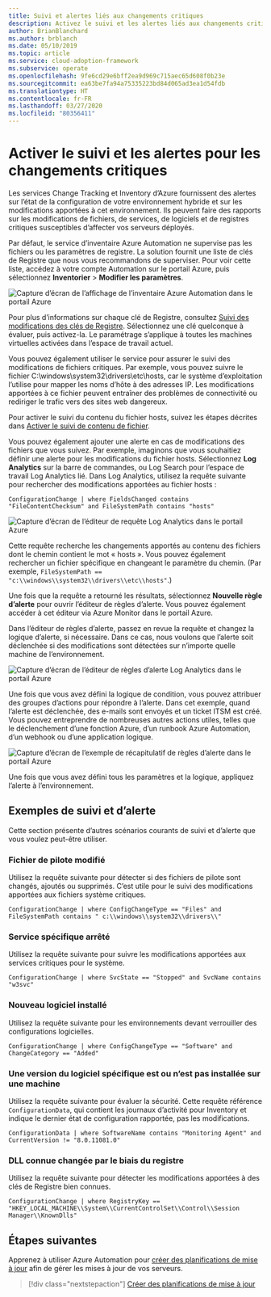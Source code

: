 ```yaml
---
title: Suivi et alertes liés aux changements critiques
description: Activez le suivi et les alertes liés aux changements critiques dans votre environnement hybride avec les services Change Tracking et Inventory d’Azure.
author: BrianBlanchard
ms.author: brblanch
ms.date: 05/10/2019
ms.topic: article
ms.service: cloud-adoption-framework
ms.subservice: operate
ms.openlocfilehash: 9fe6cd29e6bff2ea9d969c715aec65d608f0b23e
ms.sourcegitcommit: ea63be7fa94a75335223bd84d065ad3ea1d54fdb
ms.translationtype: HT
ms.contentlocale: fr-FR
ms.lasthandoff: 03/27/2020
ms.locfileid: "80356411"
---
```

<!-- cSpell:ignore HKEY kusto -->

# <a name="enable-tracking-and-alerting-for-critical-changes"></a>Activer le suivi et les alertes pour les changements critiques

Les services Change Tracking et Inventory d’Azure fournissent des alertes sur l’état de la configuration de votre environnement hybride et sur les modifications apportées à cet environnement. Ils peuvent faire des rapports sur les modifications de fichiers, de services, de logiciels et de registres critiques susceptibles d’affecter vos serveurs déployés.

Par défaut, le service d’inventaire Azure Automation ne supervise pas les fichiers ou les paramètres de registre. La solution fournit une liste de clés de Registre que nous vous recommandons de superviser. Pour voir cette liste, accédez à votre compte Automation sur le portail Azure, puis sélectionnez **Inventorier** > **Modifier les paramètres**.

![Capture d’écran de l’affichage de l’inventaire Azure Automation dans le portail Azure](./media/change-tracking1.png)

Pour plus d’informations sur chaque clé de Registre, consultez [Suivi des modifications des clés de Registre](https://docs.microsoft.com/azure/automation/automation-change-tracking#registry-key-change-tracking). Sélectionnez une clé quelconque à évaluer, puis activez-la. Le paramétrage s’applique à toutes les machines virtuelles activées dans l’espace de travail actuel.

Vous pouvez également utiliser le service pour assurer le suivi des modifications de fichiers critiques. Par exemple, vous pouvez suivre le fichier C:\windows\system32\drivers\etc\hosts, car le système d’exploitation l’utilise pour mapper les noms d’hôte à des adresses IP. Les modifications apportées à ce fichier peuvent entraîner des problèmes de connectivité ou rediriger le trafic vers des sites web dangereux.

Pour activer le suivi du contenu du fichier hosts, suivez les étapes décrites dans [Activer le suivi de contenu de fichier](https://docs.microsoft.com/azure/automation/change-tracking-file-contents#enable-file-content-tracking).

Vous pouvez également ajouter une alerte en cas de modifications des fichiers que vous suivez. Par exemple, imaginons que vous souhaitiez définir une alerte pour les modifications du fichier hosts. Sélectionnez **Log Analytics** sur la barre de commandes, ou Log Search pour l’espace de travail Log Analytics lié. Dans Log Analytics, utilisez la requête suivante pour rechercher des modifications apportées au fichier hosts :

```kusto
ConfigurationChange | where FieldsChanged contains "FileContentChecksum" and FileSystemPath contains "hosts"
```

![Capture d’écran de l’éditeur de requête Log Analytics dans le portail Azure](./media/change-tracking2.png)

Cette requête recherche les changements apportés au contenu des fichiers dont le chemin contient le mot « hosts ». Vous pouvez également rechercher un fichier spécifique en changeant le paramètre du chemin. (Par exemple, `FileSystemPath ==  "c:\\windows\\system32\\drivers\\etc\\hosts"`.)
  
Une fois que la requête a retourné les résultats, sélectionnez **Nouvelle règle d’alerte** pour ouvrir l’éditeur de règles d’alerte. Vous pouvez également accéder à cet éditeur via Azure Monitor dans le portail Azure.

Dans l’éditeur de règles d’alerte, passez en revue la requête et changez la logique d’alerte, si nécessaire. Dans ce cas, nous voulons que l’alerte soit déclenchée si des modifications sont détectées sur n’importe quelle machine de l’environnement.

![Capture d’écran de l’éditeur de règles d’alerte Log Analytics dans le portail Azure](./media/change-tracking3.png)

Une fois que vous avez défini la logique de condition, vous pouvez attribuer des groupes d’actions pour répondre à l’alerte. Dans cet exemple, quand l’alerte est déclenchée, des e-mails sont envoyés et un ticket ITSM est créé. Vous pouvez entreprendre de nombreuses autres actions utiles, telles que le déclenchement d’une fonction Azure, d’un runbook Azure Automation, d’un webhook ou d’une application logique.

![Capture d’écran de l’exemple de récapitulatif de règles d’alerte dans le portail Azure](./media/change-tracking4.png)

Une fois que vous avez défini tous les paramètres et la logique, appliquez l’alerte à l’environnement.

## <a name="tracking-and-alerting-examples"></a>Exemples de suivi et d’alerte

Cette section présente d’autres scénarios courants de suivi et d’alerte que vous voulez peut-être utiliser.

### <a name="driver-file-changed"></a>Fichier de pilote modifié

Utilisez la requête suivante pour détecter si des fichiers de pilote sont changés, ajoutés ou supprimés. C’est utile pour le suivi des modifications apportées aux fichiers système critiques.

  ```kusto
  ConfigurationChange | where ConfigChangeType == "Files" and FileSystemPath contains " c:\\windows\\system32\\drivers\\"
  ```

### <a name="specific-service-stopped"></a>Service spécifique arrêté

Utilisez la requête suivante pour suivre les modifications apportées aux services critiques pour le système.

  ```kusto
  ConfigurationChange | where SvcState == "Stopped" and SvcName contains "w3svc"
  ```

### <a name="new-software-installed"></a>Nouveau logiciel installé

Utilisez la requête suivante pour les environnements devant verrouiller des configurations logicielles.

  ```kusto
  ConfigurationChange | where ConfigChangeType == "Software" and ChangeCategory == "Added"
  ```

### <a name="specific-software-version-is-or-isnt-installed-on-a-machine"></a>Une version du logiciel spécifique est ou n’est pas installée sur une machine

Utilisez la requête suivante pour évaluer la sécurité. Cette requête référence `ConfigurationData`, qui contient les journaux d’activité pour Inventory et indique le dernier état de configuration rapportée, pas les modifications.

  ```kusto
  ConfigurationData | where SoftwareName contains "Monitoring Agent" and CurrentVersion != "8.0.11081.0"
  ```

### <a name="known-dll-changed-through-the-registry"></a>DLL connue changée par le biais du registre

Utilisez la requête suivante pour détecter les modifications apportées à des clés de Registre bien connues.

  ```kusto
  ConfigurationChange | where RegistryKey == "HKEY_LOCAL_MACHINE\\System\\CurrentControlSet\\Control\\Session Manager\\KnownDlls"
  ```

## <a name="next-steps"></a>Étapes suivantes

Apprenez à utiliser Azure Automation pour [créer des planifications de mise à jour](./update-schedules.md) afin de gérer les mises à jour de vos serveurs.

> [!div class="nextstepaction"]
> [Créer des planifications de mise à jour](./update-schedules.md)
